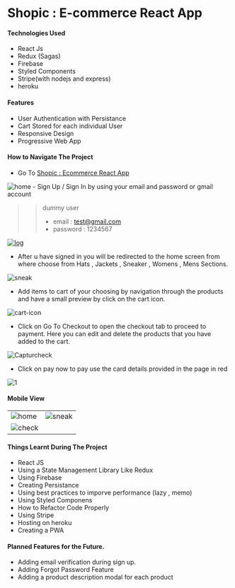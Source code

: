 # Shopic : E-commerce React App

#### Technologies Used
- React Js
- Redux (Sagas)
- Firebase
- Styled Components
- Stripe(with nodejs and express)
-  heroku

#### Features
- User Authentication with Persistance
- Cart Stored for each individual User
- Responsive Design
- Progressive Web App


#### How to Navigate The Project 
-  Go To [Shopic : Ecommerce React App](http://shopic.herokuapp.com/ "Shopic : Ecommerce React App")
<img src="https://i.ibb.co/fN0SRrw/home.png" alt="home" border="0">
- Sign Up / Sign In by using your email and password or gmail account

>> dummy user 
>>- email : test@gmail.com  
>>- password : 1234567  

<a href="https://ibb.co/0sKVRDH"><img src="https://i.ibb.co/dmtJwW8/log.png" alt="log" border="0"></a>

- After u have signed in you will be redirected to the home screen from where choose from Hats , Jackets , Sneaker , Womens , Mens Sections.
<img src="https://i.ibb.co/MDtPnJ1/sneak.png" alt="sneak" border="0">

- Add items to cart of your choosing by navigation through the products and have a small preview by click on the cart icon.
<img src="https://i.ibb.co/jg90CmZ/cart-icon.png" alt="cart-icon" border="0">

- Click on Go To Checkout to open the checkout tab to proceed to payment. Here you can edit and delete the products that you have added to the cart.
<img src="https://i.ibb.co/d5P9TPN/Capturcheck.png" alt="Capturcheck" border="0">

- Click on pay now to pay use the card details provided in the page in red
<img src="https://i.ibb.co/D9q4dyj/1.png" alt="1" border="0">

#### Mobile View
<table>
<tr>
<td><img src="https://i.ibb.co/F0mFpLn/home.png" alt="home"></td>
<td><img src="https://i.ibb.co/jgRZdbY/sneak.png" alt="sneak"></td>
</tr>
<tr>
<td>
<img src="https://i.ibb.co/r67H3kQ/check.png" alt="check" >
</td>
</tr>
</table>

#### Things Learnt During The Project
- React JS 
- Using a State Management Library Like Redux
- Using Firebase
- Creating Persistance
- Using best practices to imporve performance (lazy , memo)
- Using Styled Componens
- How to Refactor Code Properly
- Using Stripe
- Hosting on heroku
- Creating a PWA

#### Planned Features for the Future.
- Adding email verification during sign up.
- Adding Forgot Password Feature
- Adding a product description modal for each product
